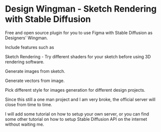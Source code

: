 # Design Wingman - Sketch Rendering with Stable Diffusion

Free and open source plugin for you to use Figma with Stable Diffusion as Designers' Wingman.

Include features such as

Sketch Rendering - Try different shaders for your sketch before using 3D rendering software.

Generate images from sketch.

Generate vectors from image.

Pick different style for images generation for different design projects.



Since this still a one man project and I am very broke, the official server will close from time to time. 

I will add some tutorial on how to setup your own server, or you can find some other tutorial on how to setup Stable Diffusion API on the internet without waiting me.
